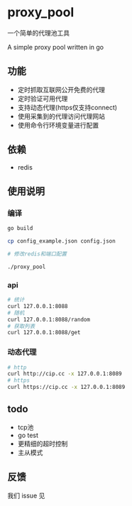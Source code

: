 # proxy_pool

一个简单的代理池工具

A simple proxy pool written in go

## 功能

 - 定时抓取互联网公开免费的代理
 - 定时验证可用代理
 - 支持动态代理(https仅支持connect)
 - 使用采集到的代理访问代理网站
 - 使用命令行环境变量进行配置

## 依赖

 - redis

## 使用说明

### 编译

```bash
go build

cp config_example.json config.json

# 修改redis和端口配置

./proxy_pool
```

### api

```bash
# 统计
curl 127.0.0.1:8088
# 随机
curl 127.0.0.1:8088/random
# 获取列表
curl 127.0.0.1:8088/get
```

### 动态代理

```bash
# http
curl http://cip.cc -x 127.0.0.1:8089
# https
curl https://cip.cc -x 127.0.0.1:8089
```

## todo

 - tcp池
 - go test
 - 更精细的超时控制
 - 主从模式

## 反馈

我们 issue 见